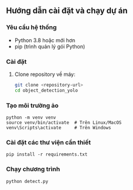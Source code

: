 ## Hướng dẫn cài đặt và chạy dự án

### Yêu cầu hệ thống
- Python 3.8 hoặc mới hơn
- pip (trình quản lý gói Python)

### Cài đặt
1. Clone repository về máy:
   ```bash
   git clone <repository-url>
   cd object_detection_yolo

### Tạo môi trường ảo
```terminal
python -m venv venv
source venv/bin/activate  # Trên Linux/MacOS
venv\Scripts\activate     # Trên Windows
```

### Cài đặt các thư viện cần thiết
```
pip install -r requirements.txt
```

### Chạy chương trình
```
python detect.py
```